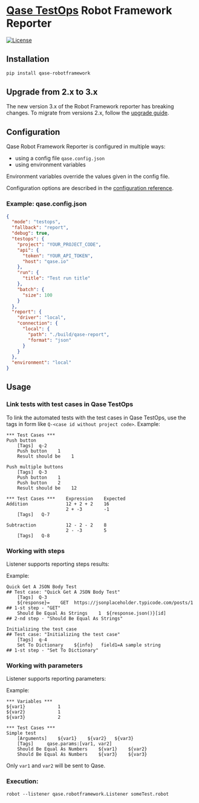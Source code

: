 # [Qase TestOps](https://qase.io) Robot Framework Reporter

[![License](https://lxgaming.github.io/badges/License-Apache%202.0-blue.svg)](https://www.apache.org/licenses/LICENSE-2.0)

## Installation

```sh
pip install qase-robotframework
```

## Upgrade from 2.x to 3.x

The new version 3.x of the Robot Framework reporter has breaking changes.
To migrate from versions 2.x, follow the [upgrade guide](docs/UPGRADE.md).

## Configuration

Qase Robot Framework Reporter is configured in multiple ways:

- using a config file `qase.config.json`
- using environment variables

Environment variables override the values given in the config file.

Configuration options are described in the
[configuration reference](docs/CONFIGURATION.md).

### Example: qase.config.json

```json
{
  "mode": "testops",
  "fallback": "report",
  "debug": true,
  "testops": {
    "project": "YOUR_PROJECT_CODE",
    "api": {
      "token": "YOUR_API_TOKEN",
      "host": "qase.io"
    },
    "run": {
      "title": "Test run title"
    },
    "batch": {
      "size": 100
    }
  },
  "report": {
    "driver": "local",
    "connection": {
      "local": {
        "path": "./build/qase-report",
        "format": "json"
      }
    }
  },
  "environment": "local"
}
```

## Usage

### Link tests with test cases in Qase TestOps

To link the automated tests with the test cases in Qase TestOps, use the tags in form like
`Q-<case id without project code>`.
Example:

```robotframework
*** Test Cases ***
Push button
    [Tags]  q-2
    Push button    1
    Result should be    1

Push multiple buttons
    [Tags]  Q-3
    Push button    1
    Push button    2
    Result should be    12
```

```robotframework
*** Test Cases ***    Expression    Expected
Addition              12 + 2 + 2    16
                      2 + -3        -1
    [Tags]   Q-7

Subtraction           12 - 2 - 2    8
                      2 - -3        5
    [Tags]   Q-8
```

### Working with steps

Listener supports reporting steps results:

Example:

```robotframework
Quick Get A JSON Body Test                                                  ## Test case: "Quick Get A JSON Body Test"
    [Tags]  Q-3
    ${response}=    GET  https://jsonplaceholder.typicode.com/posts/1       ## 1-st step - "GET"
    Should Be Equal As Strings    1  ${response.json()}[id]                 ## 2-nd step - "Should Be Equal As Strings"

Initializing the test case                                                  ## Test case: "Initializing the test case"
    [Tags]  q-4
    Set To Dictionary    ${info}   field1=A sample string                   ## 1-st step - "Set To Dictionary"
```

### Working with parameters

Listener supports reporting parameters:

Example:

```robotframework
*** Variables ***
${var1}            1
${var2}            1
${var3}            2

*** Test Cases ***
Simple test
    [Arguments]    ${var1}    ${var2}   ${var3}
    [Tags]     qase.params:[var1, var2]
    Should Be Equal As Numbers    ${var1}    ${var2}
    Should Be Equal As Numbers    ${var3}    ${var3} 
```

Only `var1` and `var2` will be sent to Qase.

### Execution:

```
robot --listener qase.robotframework.Listener someTest.robot
```
